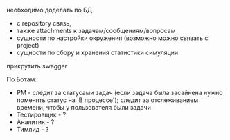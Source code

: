 необходимо доделать по БД 
- с repository связь, 
- также attachments к задачам/сообщениям/вопросам
- сущности по настройки окружения (возможно можно связать с project)
- сущности по сбору и хранения статистики симуляции 

прикрутить swagger

По Ботам:
- PM - следит за статусами задач (если задача была засайнена нужно поменять статус на 'В процессе');
    следит за отслеживанием времени, чтобы у пользователя были задачи 
- Тестировщик - ?
- Аналитик - ?
- Тимлид  - ?    
    
